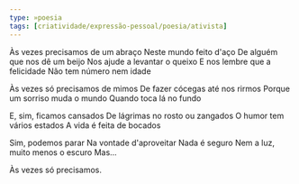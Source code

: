 ```yaml
---
type: »poesia
tags: [criatividade/expressão-pessoal/poesia/ativista]
---
```


Às vezes precisamos de um abraço
Neste mundo feito d'aço
De alguém que nos dê um beijo
Nos ajude a levantar o queixo
E nos lembre que a felicidade
Não tem número nem idade

Às vezes só precisamos de mimos
De fazer cócegas até nos rirmos
Porque um sorriso muda o mundo
Quando toca lá no fundo

E, sim, ficamos cansados
De lágrimas no rosto ou zangados
O humor tem vários estados
A vida é feita de bocados

Sim, podemos parar
Na vontade d'aproveitar
Nada é seguro
Nem a luz, muito menos o escuro
Mas...

Às vezes só precisamos.
